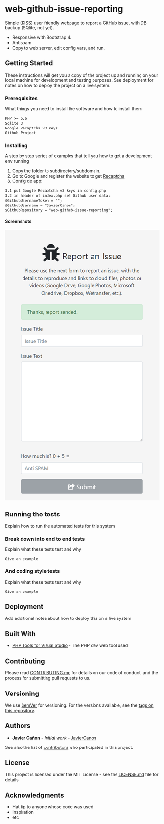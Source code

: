 # web-github-issue-reporting
Simple (KISS) user friendly webpage to report a GitHub issue,
with DB backup (SQlite, not yet).

- Responsive with Bootstrap 4.
- Antispam
- Copy to web server, edit config vars, and run.  

## Getting Started

These instructions will get you a copy of the project up and running on your local machine for development and testing purposes. See deployment for notes on how to deploy the project on a live system.

### Prerequisites

What things you need to install the software and how to install them

```
PHP >= 5.6
Sqlite 3
Google Recaptcha v3 Keys
Github Project
```

### Installing

A step by step series of examples that tell you how to get a development env running

1. Copy the folder to subdirectory/subdomain.
2. Go to Google and register the website to get [Recaptcha](https://www.google.com/recaptcha/admin#list)
3. Config de app:

```
3.1 put Google Recaptcha v3 keys in config.php
3.2 in header of index.php set Github user data:
$GithubUsernameToken = "";
$GithubUsername = "JavierCanon";
$GithubRepository = "web-github-issue-reporting";
```

#### Screenshots

![](docs/img/screenshot-localhost-37944-2019.01.17-18-42-05.png?raw=true)

## Running the tests

Explain how to run the automated tests for this system

### Break down into end to end tests

Explain what these tests test and why

```
Give an example
```

### And coding style tests

Explain what these tests test and why

```
Give an example
```

## Deployment

Add additional notes about how to deploy this on a live system

## Built With

* [PHP Tools for Visual Studio]() - The PHP dev web tool used


## Contributing

Please read [CONTRIBUTING.md](https://gist.github.com/PurpleBooth/b24679402957c63ec426) for details on our code of conduct, and the process for submitting pull requests to us.

## Versioning

We use [SemVer](http://semver.org/) for versioning. For the versions available, see the [tags on this repository](https://github.com/your/project/tags). 

## Authors

* **Javier Cañon** - *Initial work* - [JavierCanon](https://www.javiercanon.com)

See also the list of [contributors](https://github.com/your/project/contributors) who participated in this project.

## License

This project is licensed under the MIT License - see the [LICENSE.md](LICENSE.md) file for details

## Acknowledgments

* Hat tip to anyone whose code was used
* Inspiration
* etc

